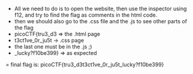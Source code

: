 - All we need to do is to open the website, then use the inspector using f12, and try to find the flag as comments in the html code.
- then we should also go to the .css file and the .js to see other parts of the flag
- picoCTF{tru3_d3  => the .html page
- t3ct1ve_0r_ju5t -> .css page
- the last one must be in the .js ;)
- _lucky?f10be399} => as expected

= final flag is: picoCTF{tru3_d3t3ct1ve_0r_ju5t_lucky?f10be399}
